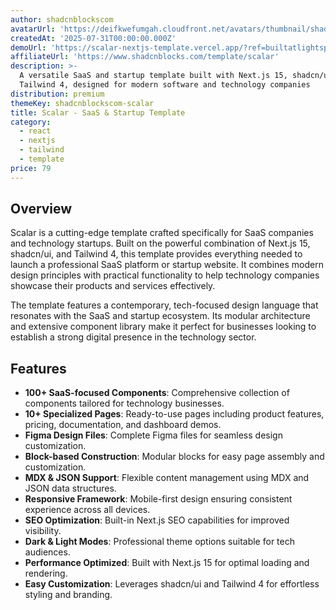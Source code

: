 ```yaml
---
author: shadcnblockscom
avatarUrl: 'https://deifkwefumgah.cloudfront.net/avatars/thumbnail/shadcnblockscom-shadcn-blocks-avatar-medium.webp'
createdAt: '2025-07-31T00:00:00.000Z'
demoUrl: 'https://scalar-nextjs-template.vercel.app/?ref=builtatlightspeed'
affiliateUrl: 'https://www.shadcnblocks.com/template/scalar'
description: >-
  A versatile SaaS and startup template built with Next.js 15, shadcn/ui, and
  Tailwind 4, designed for modern software and technology companies
distribution: premium
themeKey: shadcnblockscom-scalar
title: Scalar - SaaS & Startup Template
category:
  - react
  - nextjs
  - tailwind
  - template
price: 79
---
```

## Overview
Scalar is a cutting-edge template crafted specifically for SaaS companies and technology startups. Built on the powerful combination of Next.js 15, shadcn/ui, and Tailwind 4, this template provides everything needed to launch a professional SaaS platform or startup website. It combines modern design principles with practical functionality to help technology companies showcase their products and services effectively.

The template features a contemporary, tech-focused design language that resonates with the SaaS and startup ecosystem. Its modular architecture and extensive component library make it perfect for businesses looking to establish a strong digital presence in the technology sector.

## Features
- **100+ SaaS-focused Components**: Comprehensive collection of components tailored for technology businesses.
- **10+ Specialized Pages**: Ready-to-use pages including product features, pricing, documentation, and dashboard demos.
- **Figma Design Files**: Complete Figma files for seamless design customization.
- **Block-based Construction**: Modular blocks for easy page assembly and customization.
- **MDX & JSON Support**: Flexible content management using MDX and JSON data structures.
- **Responsive Framework**: Mobile-first design ensuring consistent experience across all devices.
- **SEO Optimization**: Built-in Next.js SEO capabilities for improved visibility.
- **Dark & Light Modes**: Professional theme options suitable for tech audiences.
- **Performance Optimized**: Built with Next.js 15 for optimal loading and rendering.
- **Easy Customization**: Leverages shadcn/ui and Tailwind 4 for effortless styling and branding.

